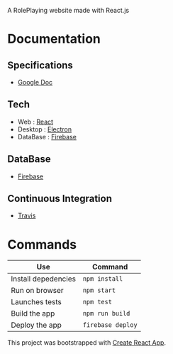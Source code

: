 
A RolePlaying website made with React.js

# Documentation

## Specifications
- [Google Doc](https://docs.google.com/document/d/15AzZgX01uoMjGIJ7hrP3fjaZzr9-Dq3qhW_GvRdR_No/edit?usp=sharing)

## Tech
- Web : [React](https://reactjs.org/)
- Desktop : [Electron](https://electronjs.org/)
- DataBase : [Firebase](https://firebase.google.com/)

## DataBase
- [Firebase](https://console.firebase.google.com/project/rollinn-261ae/overview)

## Continuous Integration
- [Travis](https://travis-ci.com/Marmelade-Team/Roll_Inn)

# Commands

Use | Command
------------ | -------------
Install depedencies | `npm install`
Run on browser | `npm start`
Launches tests | `npm test`
Build the app | `npm run build`
Deploy the app | `firebase deploy`

This project was bootstrapped with [Create React App](https://github.com/facebook/create-react-app).
